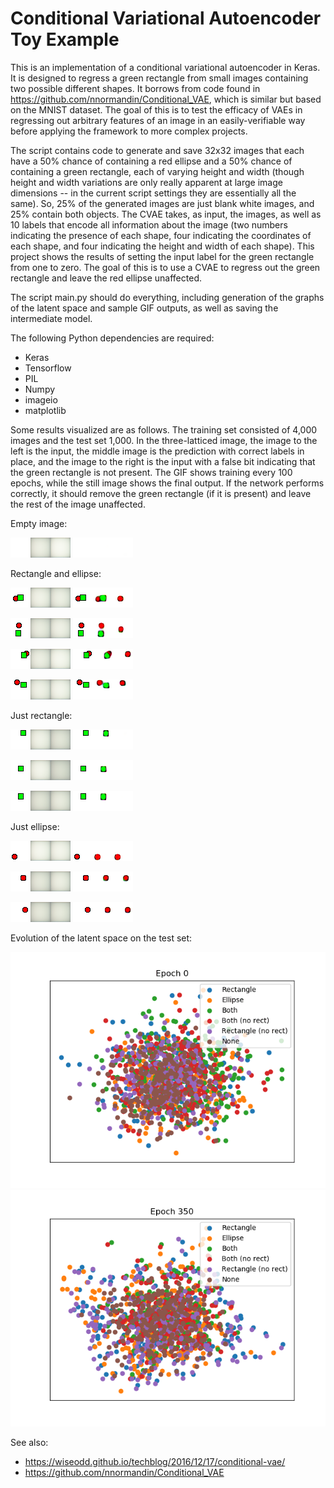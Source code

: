 Conditional Variational Autoencoder Toy Example
============

This is an implementation of a conditional variational autoencoder in Keras. It is designed to regress a green rectangle from small images containing two possible different shapes. It borrows from code found in https://github.com/nnormandin/Conditional_VAE, which is similar but based on the MNIST dataset. The goal of this is to test the efficacy of VAEs in regressing out arbitrary features of an image in an easily-verifiable way before applying the framework to more complex projects.

The script contains code to generate and save 32x32 images that each have a 50% chance of containing a red ellipse and a 50% chance of containing a green rectangle, each of varying height and width (though height and width variations are only really apparent at large image dimensions -- in the current script settings they are essentially all the same). So, 25% of the generated images are just blank white images, and 25% contain both objects. The CVAE takes, as input, the images, as well as 10 labels that encode all information about the image (two numbers indicating the presence of each shape, four indicating the coordinates of each shape, and four indicating the height and width of each shape). This project shows the results of setting the input label for the green rectangle from one to zero. The goal of this is to use a CVAE to regress out the green rectangle and leave the red ellipse unaffected.

The script main.py should do everything, including generation of the graphs of the latent space and sample GIF outputs, as well as saving the intermediate model.

The following Python dependencies are required:

  * Keras
  * Tensorflow
  * PIL
  * Numpy
  * imageio
  * matplotlib

Some results visualized are as follows. The training set consisted of 4,000 images and the test set 1,000. In the three-latticed image, the image to the left is the input, the middle image is the prediction with correct labels in place, and the image to the right is the input with a false bit indicating that the green rectangle is not present. The GIF shows training every 100 epochs, while the still image shows the final output. If the network performs correctly, it should remove the green rectangle (if it is present) and leave the rest of the image unaffected.

Empty image:

<kbd>![til](./gifs/im_00003.gif)</kbd>
<kbd>![alt text](./demo_image_predictions/im_00003.png)</kbd>

Rectangle and ellipse:

<kbd>![til](./gifs/im_00004.gif)</kbd> 
<kbd>![alt text](./demo_image_predictions/im_00004.png)</kbd> 

<kbd>![til](./gifs/im_00006.gif)</kbd> 
<kbd>![alt text](./demo_image_predictions/im_00006.png)</kbd> 

<kbd>![til](./gifs/im_00007.gif)</kbd> 
<kbd>![alt text](./demo_image_predictions/im_00007.png)</kbd> 

<kbd>![til](./gifs/im_00014.gif)</kbd> 
<kbd>![alt text](./demo_image_predictions/im_00014.png)</kbd> 

Just rectangle:

<kbd>![til](./gifs/im_00002.gif)</kbd> 
<kbd>![alt text](./demo_image_predictions/im_00002.png)</kbd> 

<kbd>![til](./gifs/im_00008.gif)</kbd> 
<kbd>![alt text](./demo_image_predictions/im_00008.png)</kbd> 

<kbd>![til](./gifs/im_00017.gif)</kbd> 
<kbd>![alt text](./demo_image_predictions/im_00017.png)</kbd> 

Just ellipse:

<kbd>![til](./gifs/im_00000.gif)</kbd> 
<kbd>![alt text](./demo_image_predictions/im_00000.png)</kbd> 

<kbd>![til](./gifs/im_00001.gif)</kbd> 
<kbd>![alt text](./demo_image_predictions/im_00001.png)</kbd> 

<kbd>![til](./gifs/im_00009.gif)</kbd> 
<kbd>![alt text](./demo_image_predictions/im_00009.png)</kbd> 


Evolution of the latent space on the test set:

<kbd>![til](./gifs/latent_space_plot.gif)</kbd> 
<kbd>![alt text](./latent_space_plot.png)</kbd> 


See also:
  * https://wiseodd.github.io/techblog/2016/12/17/conditional-vae/
  * https://github.com/nnormandin/Conditional_VAE
